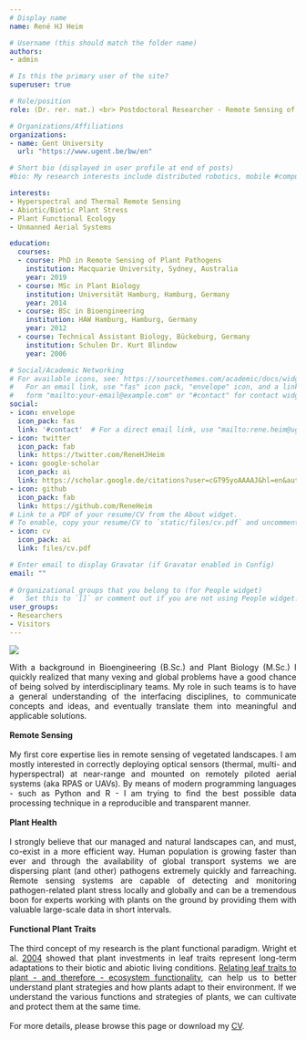 ```yaml
---
# Display name
name: René HJ Heim

# Username (this should match the folder name)
authors:
- admin

# Is this the primary user of the site?
superuser: true

# Role/position
role: (Dr. rer. nat.) <br> Postdoctoral Researcher - Remote Sensing of Plant Stress

# Organizations/Affiliations
organizations:
- name: Gent University
  url: "https://www.ugent.be/bw/en"

# Short bio (displayed in user profile at end of posts)
#bio: My research interests include distributed robotics, mobile #computing and programmable matter.

interests:
- Hyperspectral and Thermal Remote Sensing
- Abiotic/Biotic Plant Stress
- Plant Functional Ecology
- Unmanned Aerial Systems

education:
  courses:
  - course: PhD in Remote Sensing of Plant Pathogens
    institution: Macquarie University, Sydney, Australia
    year: 2019
  - course: MSc in Plant Biology
    institution: Universität Hamburg, Hamburg, Germany
    year: 2014
  - course: BSc in Bioengineering
    institution: HAW Hamburg, Hamburg, Germany
    year: 2012
  - course: Technical Assistant Biology, Bückeburg, Germany
    institution: Schulen Dr. Kurt Blindow
    year: 2006

# Social/Academic Networking
# For available icons, see: https://sourcethemes.com/academic/docs/widgets/#icons
#   For an email link, use "fas" icon pack, "envelope" icon, and a link in the
#   form "mailto:your-email@example.com" or "#contact" for contact widget.
social:
- icon: envelope
  icon_pack: fas
  link: '#contact'  # For a direct email link, use "mailto:rene.heim@ugent.be".
- icon: twitter
  icon_pack: fab
  link: https://twitter.com/ReneHJHeim
- icon: google-scholar
  icon_pack: ai
  link: https://scholar.google.de/citations?user=cGT95yoAAAAJ&hl=en&authuser=1
- icon: github
  icon_pack: fab
  link: https://github.com/ReneHeim
# Link to a PDF of your resume/CV from the About widget.
# To enable, copy your resume/CV to `static/files/cv.pdf` and uncomment the lines below.  
- icon: cv
  icon_pack: ai
  link: files/cv.pdf

# Enter email to display Gravatar (if Gravatar enabled in Config)
email: ""
  
# Organizational groups that you belong to (for People widget)
#   Set this to `[]` or comment out if you are not using People widget.  
user_groups:
- Researchers
- Visitors
---
```


![](/img/logo.png)

<div style = "text-align: justify">
With a background in Bioengineering (B.Sc.) and Plant Biology (M.Sc.) I quickly realized that many vexing and global problems have a good chance of being solved by interdisciplinary teams. My role in such teams is to have a general understanding of the interfacing disciplines, to communicate concepts and ideas, and eventually translate them into meaningful and applicable solutions.
<br>
<br>
<b>Remote Sensing</b>
<br>
<br>
My first core expertise lies in remote sensing of vegetated landscapes. I am mostly interested in correctly deploying optical sensors (thermal, multi- and hyperspectral) at near-range and mounted on remotely piloted aerial systems (aka RPAS or UAVs). By means of modern programming languages - such as Python and R - I am trying to find the best possible data processing technique in a reproducible and transparent manner.  
<br>
<br>
<b>Plant Health</b>
<br>
<br>
I strongly believe that our managed and natural landscapes can, and must, co-exist in a more efficient way. Human population is growing faster than ever and through the availability of global transport systems we are dispersing plant (and other) pathogens extremely quickly and farreaching. Remote sensing systems are capable of detecting and monitoring pathogen-related plant stress locally and globally and can be a tremendous boon for experts working with plants on the ground by providing them with valuable large-scale data in short intervals.  
<br>
<br>
<b>Functional Plant Traits</b>
<br>
<br>
The third concept of my research is the plant functional paradigm. Wright et al. <a href="https://www.nature.com/articles/nature02403">2004</a>
showed that plant investments in leaf traits represent long-term adaptations to their biotic and abiotic living conditions. <a href="https://doi.org/10.1093/acprof:oso/9780198757368.001.0001">Relating leaf traits to plant - and therefore - ecosystem functionality</a>, can help us to better understand plant strategies and how plants adapt to their environment. If we understand the various functions and strategies of plants, we can cultivate and protect them at the same time.
<br>
<br>
For more details, please browse this page or download my  
<a href="/files/cv.pdf">CV</a>.
</div>
